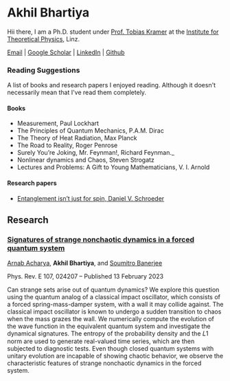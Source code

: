 # Akhil Bhartiya

Hii there, I am a Ph.D. student under [Prof. Tobias Kramer](https://quantumobserver.wordpress.com/) at the [Institute for Theoretical Physics](https://www.jku.at/en/institute-for-theoretical-physics/), Linz.

[Email](mailto://akhil.bhartiya@jku.at) | [Google Scholar](https://scholar.google.com/citations?user=ZS47oC0AAAAJ&hl=en) | [LinkedIn](www.linkedin.com/in/bhartiya) | [Github](https://github.com/akhilbhartiya)

### Reading Suggestions
A list of books and research papers I enjoyed reading. Although it doesn't necessarily mean that I've read them completely.

#### Books
* Measurement, Paul Lockhart
* The Principles of Quantum Mechanics, P.A.M. Dirac
* The Theory of Heat Radiation, Max Planck
* The Road to Reality, Roger Penrose
* Surely You’re Joking, Mr. Feynman!, Richard Feynman._
* Nonlinear dynamics and Chaos, Steven Strogatz
* Lectures and Problems: A Gift to Young Mathematicians, V. I. Arnold

#### Research papers
* [Entanglement isn’t just for spin, Daniel V. Schroeder](http://dx.doi.org/10.1119/1.5003808)


## Research
### [Signatures of strange nonchaotic dynamics in a forced quantum system](https://doi.org/10.1103/PhysRevE.107.024207)
[Arnab Acharya](https://orcid.org/0000-0002-4711-4262), **Akhil Bhartiya**, and [Soumitro Banerjee](https://orcid.org/0000-0003-3576-0846)

Phys. Rev. E 107, 024207 – Published 13 February 2023

Can strange sets arise out of quantum dynamics? We explore this question using the quantum analog of a classical impact oscillator, which consists of a forced spring-mass-damper system, with a wall it may collide against. The classical impact oscillator is known to undergo a sudden transition to chaos when the mass grazes the wall. We numerically compute the evolution of the wave function in the equivalent quantum system and investigate the dynamical signatures. The entropy of the probability density and the 𝐿1 norm are used to generate real-valued time series, which are then subjected to diagnostic tests. Even though closed quantum systems with unitary evolution are incapable of showing chaotic behavior, we observe the characteristic features of strange nonchaotic dynamics in the forced system.
